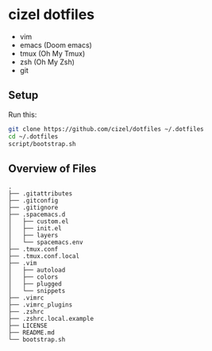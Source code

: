 # cizel dotfiles 

- vim
- emacs (Doom emacs)
- tmux (Oh My Tmux)
- zsh (Oh My Zsh) 
- git

## Setup

Run this:

```bash
git clone https://github.com/cizel/dotfiles ~/.dotfiles
cd ~/.dotfiles
script/bootstrap.sh
```

## Overview of Files

```
.
├── .gitattributes
├── .gitconfig
├── .gitignore
├── .spacemacs.d
│   ├── custom.el
│   ├── init.el
│   ├── layers
│   └── spacemacs.env
├── .tmux.conf
├── .tmux.conf.local
├── .vim
│   ├── autoload
│   ├── colors
│   ├── plugged
│   └── snippets
├── .vimrc
├── .vimrc_plugins
├── .zshrc
├── .zshrc.local.example
├── LICENSE
├── README.md
└── bootstrap.sh
```

